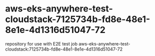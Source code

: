 # aws-eks-anywhere-test-cloudstack-7125734b-fd8e-48e1-8e1e-4d1316d51047-72
repository for use with E2E test job aws-eks-anywhere-test-cloudstack:7125734b-fd8e-48e1-8e1e-4d1316d51047-72
